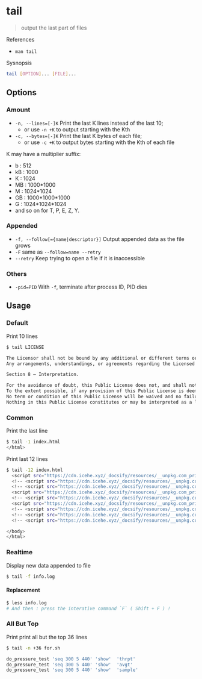 # tail

> output the last part of files

References

* `man tail`

Sysnopsis

```bash
tail [OPTION]... [FILE]...
```

## Options

### Amount

* `-n, --lines=[-]K` Print the last K lines instead of the last 10;
  * or use `-n +K` to output starting with the Kth
* `-c, --bytes=[-]K` Print the last K bytes of each file;
  * or use `-c +K` to output bytes starting with the Kth of each file

K may have a multiplier suffix:

* b : 512
* kB : 1000
* K : 1024
* MB : 1000\*1000
* M : 1024\*1024
* GB : 1000\*1000\*1000
* G : 1024\*1024\*1024
* and so on for T, P, E, Z, Y.

### Appended

* `-f, --follow[={name|descriptor}]` Output appended data as the file grows
* `-F` same as `--follow=name --retry`
* `--retry` Keep trying to open a file if it is inaccessible

### Others

* `-pid=PID` With `-f`, terminate after process ID, PID dies

## Usage

### Default

Print 10 lines

```bash
$ tail LICENSE

The Licensor shall not be bound by any additional or different terms or conditions communicated by You unless expressly agreed.
Any arrangements, understandings, or agreements regarding the Licensed Material not stated herein are separate from and independent of the terms and conditions of this Public License.

Section 8 – Interpretation.

For the avoidance of doubt, this Public License does not, and shall not be interpreted to, reduce, limit, restrict, or impose conditions on any use of the Licensed Material that could lawfully be made without permission under this Public License.
To the extent possible, if any provision of this Public License is deemed unenforceable, it shall be automatically reformed to the minimum extent necessary to make it enforceable. If the provision cannot be reformed, it shall be severed from this Public License without affecting the enforceability of the remaining terms and conditions.
No term or condition of this Public License will be waived and no failure to comply consented to unless expressly agreed to by the Licensor.
Nothing in this Public License constitutes or may be interpreted as a limitation upon, or waiver of, any privileges and immunities that apply to the Licensor or You, including from the legal processes of any jurisdiction or authority.
```

### Common

Print the last line

```bash
$ tail -1 index.html
</html>
```

Print last 12 lines

```bash
$ tail -12 index.html
  <script src="https://cdn.icehe.xyz/_docsify/resources/__unpkg.com_prismjs_components_prism-nasm.min.js"></script>
  <!-- <script src="https://cdn.icehe.xyz/_docsify/resources/__unpkg.com_prismjs_components_prism-php.min.js"></script> -->
  <!-- <script src="https://cdn.icehe.xyz/_docsify/resources/__unpkg.com_prismjs_components_prism-properties.min.js"></script> -->
  <script src="https://cdn.icehe.xyz/_docsify/resources/__unpkg.com_prismjs_components_prism-python.min.js"></script>
  <!-- <script src="https://cdn.icehe.xyz/_docsify/resources/__unpkg.com_prismjs_components_prism-ruby.min.js"></script> -->
  <script src="https://cdn.icehe.xyz/_docsify/resources/__unpkg.com_prismjs_components_prism-sql.min.js"></script>
  <!-- <script src="https://cdn.icehe.xyz/_docsify/resources/__unpkg.com_prismjs_components_prism-vim.min.js"></script> -->
  <!-- <script src="https://cdn.icehe.xyz/_docsify/resources/__unpkg.com_prismjs_components_prism-wiki.min.js"></script> -->
  <!-- <script src="https://cdn.icehe.xyz/_docsify/resources/__unpkg.com_prismjs_components_prism-yaml.min.js"></script> -->

</body>
</html>
```

### Realtime

Display new data appended to file

```bash
$ tail -f info.log
```

#### Replacement

```bash
$ less info.log
# And then : press the interative command `F` ( Shift + F ) !
```

### All But Top

Print print all but the top 36 lines

```bash
$ tail -n +36 for.sh

do_pressure_test 'seq 300 5 440' 'show'  'thrpt'
do_pressure_test 'seq 300 5 440' 'show'  'avgt'
do_pressure_test 'seq 300 5 440' 'show'  'sample'
```

